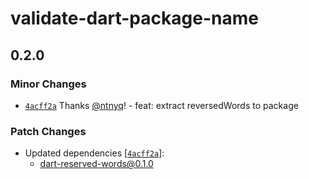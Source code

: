 # validate-dart-package-name

## 0.2.0

### Minor Changes

- [`4acff2a`](https://github.com/ntnyq/dart-packages/commit/4acff2a240aac935231c32767d24d6a1185095ba) Thanks [@ntnyq](https://github.com/ntnyq)! - feat: extract reversedWords to package

### Patch Changes

- Updated dependencies [[`4acff2a`](https://github.com/ntnyq/dart-packages/commit/4acff2a240aac935231c32767d24d6a1185095ba)]:
  - dart-reserved-words@0.1.0
